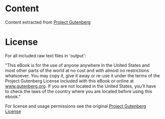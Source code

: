 # Content

Content extracted from [Project Gutenberg](https://www.gutenberg.org/)

# License

For all included raw text files in 'output':

"This eBook is for the use of anyone anywhere in the United States and most other parts of the world at no cost and with almost no restrictions whatsoever. You may copy it, give it away or re-use it under the terms of the Project Gutenberg License included with this eBook or online at www.gutenberg.org. If you are not located in the United States, you’ll have to check the laws of the country where you are located before using this ebook."

For license and usage permissions see the original [Project Gutenberg License](https://www.gutenberg.org/policy/license.html) 
